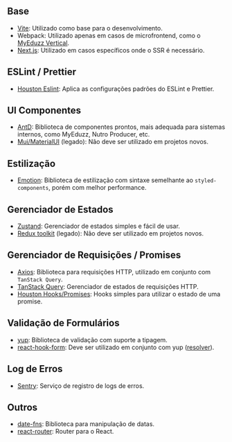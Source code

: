 ## Base
* [Vite](https://vitejs.dev): Utilizado como base para o desenvolvimento.
* Webpack: Utilizado apenas em casos de microfrontend, como o [MyEduzz Vertical](https://github.com/eduzz/myeduzz-vertical/wiki).
* [Next.js](https://nextjs.org): Utilizado em casos específicos onde o SSR é necessário.

## ESLint / Prettier
* [Houston Eslint](https://eduzz.github.io/houston/eslint-config/README): Aplica as configurações padrões do ESLint e Prettier.

## UI Componentes
* [AntD](https://ant.design/): Biblioteca de componentes prontos, mais adequada para sistemas internos, como MyEduzz, Nutro Producer, etc.
* [Mui/MaterialUI](https://mui.com/) (legado): Não deve ser utilizado em projetos novos.

## Estilização
* [Emotion](https://emotion.sh/docs/introduction): Biblioteca de estilização com sintaxe semelhante ao `styled-components`, porém com melhor performance.

## Gerenciador de Estados
* [Zustand](https://github.com/pmndrs/zustand): Gerenciador de estados simples e fácil de usar.
* [Redux toolkit](https://redux-toolkit.js.org) (legado): Não deve ser utilizado em projetos novos.

## Gerenciador de Requisições / Promises
* [Axios](https://axios-http.com/ptbr/): Biblioteca para requisições HTTP, utilizado em conjunto com `TanStack Query`.
* [TanStack Query](https://tanstack.com/query/v4/): Gerenciador de estados de requisições HTTP.
* [Houston Hooks/Promises](https://eduzz.github.io/houston/hooks/usePromise): Hooks simples para utilizar o estado de uma promise.

## Validação de Formulários
* [yup](https://github.com/jquense/yup): Biblioteca de validação com suporte a tipagem.
* [react-hook-form](https://www.react-hook-form.com): Deve ser utilizado em conjunto com yup ([resolver](https://www.npmjs.com/package/@hookform/resolvers#Yup)).

## Log de Erros
* [Sentry](https://docs.sentry.io/platforms/javascript/guides/react): Serviço de registro de logs de erros.

## Outros
* [date-fns](https://date-fns.org/): Biblioteca para manipulação de datas.
* [react-router](https://reactrouter.com/en/main): Router para o React.
